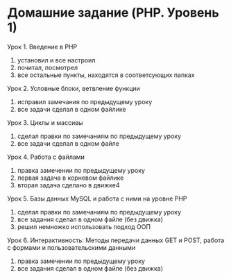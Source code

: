# Домашние задание (PHP. Уровень 1)

Урок 1. Введение в PHP

1. установил и все настроил
2. почитал, посмотрел
3. все остальные пункты, находятся в соответсующих папках

Урок 2. Условные блоки, ветвление функции

1. исправил замечания по предыдущему уроку
2. все задачи сделал в одном файлике

Урок 3. Циклы и массивы

1. сделал правки по замечаниям по предыдущему уроку
2. все задачи сделал в одном файле

Урок 4. Работа с файлами

1. правка замечении по предыдущему уроку
2. первая задача в корневом файлике
3. вторая задача сделано в движке4

Урок 5. Базы данных MySQL и работа с ними на уровне PHP

1. сделал правки по замечаниям по предыдущему уроку
2. все задания сделал в одном файле (без движка)
3. решил немножко использовать подход ООП

Урок 6. Интерактивность: Методы передачи данных GET и POST, работа с формами и пользовательскими данными

1. правка замечении по предыдущему уроку
2. все задания сделал в одном файле (без движка)